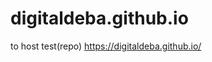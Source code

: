 # digitaldeba.github.io
to host test(repo)
<a href="https://digitaldeba.github.io/" target="_blank">https://digitaldeba.github.io/</a>
